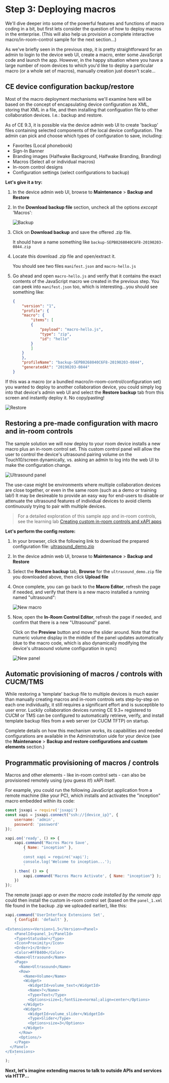 # Step 3: Deploying macros

We'll dive deeper into some of the powerful features and functions of macro coding in a bit, but first lets consider the question of how to deploy macros in the enterprise.  (This will also help us provision a complete interactive macro/in-room-control sample for the next section...)

As we've briefly seen in the previous step, it is pretty straightforward for an admin to login to the device web UI, create a macro, enter some JavaScript code and launch the app.  However, in the happy situation where you have a large number of room devices to which you'd like to deploy a particular macro (or a whole set of macros), manually creation just doesn't scale...

## CE device configuration backup/restore

Most of the macro deployment mechanisms we'll examine here will be based on the concept of encapsulating device configuration as XML, storing that XML in a file, and then installing that configuation file to other collaboration devices.  I.e.: backup and restore.

As of CE 9.3, it is possible via the device admin web UI to create 'backup' files containing selected components of the local device configuration.  The admin can pick and choose which types of configuration to save, including:

* Favorites (Local phonebook)
* Sign-In Banner
* Branding images (Halfwake Background, Halfwake Branding, Branding)
* Macros (Select all or individual macros)
* In-room control designs
* Configuration settings (select configurations to backup)

**Let's give it a try:**

1. In the device admin web UI, browse to **Maintenance** > **Backup and Restore**

1. In the **Download backup file** section, uncheck all the options _exccept_ 'Macros':

    ![Backup](assets/images/step3-backup.png)

1. Click on **Download backup** and save the offered .zip file.

    It should have a name something like `backup-SEPB0268040C6F8-20190203-0844.zip`

1. Locate this download .zip file and open/extract it.

    You should see two files `manifest.json` and `macro-hello.js`

1. Go ahead and open `macro-hello.js` and verify that it contains the exact contents of the JavaScript macro we created in the previous step.  You can peek into `manifest.json` too, which is interesting...you should see something like:

    ```json
    {
        "version": "1",
        "profile": {
        "macro": {
            "items": [
            {
                "payload": "macro-hello.js",
                "type": "zip",
                "id": "hello"
            }
            ]
        }
        },
        "profileName": "backup-SEPB0268040C6F8-20190203-0844",
        "generatedAt": "20190203-0844"
    }
    ```

If this was a macro (or a bundled macro/in-room-control/configuration set) you wanted to deploy to another collaboration device, you could simply log into that device's admin web UI and select the **Restore backup** tab from this screen and instantly deploy it.  No copy/pasting!

![Restore](assets/images/step3-restore.png)

## Restoring a pre-made configuration with macro and in-room controls

The sample solution we will now deploy to your room device installs a new macro plus an in-room control set.  This custom control panel will allow the user to control the device's ultrasound pairing volume on the Touch10/screen dynamically, vs. asking an admin to log into the web UI to make the configuration change.

![Ultrasound panel](assets/images/step3-ultrasound-panel-animated.png)

The use-case might be environments where multiple collaboration devices are close together, or even in the same room (such as a demo or training lab!)  It may be desireable to provide an easy way for end-users to disable or attenuate the ultrasound features of individual devices to avoid clients continuously trying to pair with multiple devices.

>For a detailed exploration of this sample app and in-room controls, see the learning lab [Creating custom in-room controls and xAPI apps](https://learninglabs.cisco.com/lab/collab-xapi-controls/step/1)

**Let's perform the config restore:**

1. In your browser, click the following link to download the prepared configuration file: [ultrasound_demo.zip](assets/ultrasound_demo.zip)

1. In the device admin web UI, browse to **Maintenance** > **Backup and Restore**

1. Select the **Restore backup** tab, **Browse** for the `ultrasound_demo.zip` file you downloaded above, then click **Upload file**

1. Once complete, you can go back to the **Macro Editor**, refresh the page if needed, and verify that there is a new macro installed a running named "ultrasound":

    ![New macro](assets/images/step3-new-macro.png)

1. Now, open the **In-Room Control Editor**, refresh the page if needed, and confirm that there is a new "Ultrasound" panel.

    Click on the **Preview** button and move the slider around.  Note that the numeric volume display in the middle of the panel updates automatically (due to the macro code, which is also dynamically modifying the device's ultrasound volume configuration in sync)

    ![New panel](assets/images/step3-new-panel.png)

## Automatic provisioning of macros / controls with CUCM/TMS

While restoring a 'template' backup file to multiple devices is much easier than manually creating macros and in-room controls sets step-by-step on each one individually, it still requires a significant effort and is susceptible to user error.  Luckily collaboration devices running CE 9.3+ registered to CUCM or TMS can be configured to automatically retrieve, verify, and install template backup files from a web server (or CUCM TFTP) on startup.

Complete details on how this mechanism works, its capabilities and needed configurations are available in the Administration uide for your device (see the **Maintenance** > **Backup and restore configurations and custom elements** section.)

## Programmatic provisioning of macros / controls

Macros and other elements - like in-room control sets - can also be provisioned remotely using (you guess it!) xAPI itself.

For example, you could run the following JavaScript application from a remote machine (like your PC), which installs and activates the "inception" macro embedded within its code:

```javascript
const jsxapi = require('jsxapi')
const xapi = jsxapi.connect("ssh://{device_ip}", {
    username: 'admin',
    password: 'password'
});

xapi.on('ready', () => {
    xapi.command('Macros Macro Save',
        { Name: "inception" },
        `
        const xapi = require('xapi');
        console.log('Welcome to inception...');
        `
    ).then( () => {
        xapi.command('Macros Macro Activate', { Name: "inception"} );
    })
});
```

The remote jsxapi app or _even the macro code installed by the remote app_ could then install the custom in-room control set (based on the `panel_1.xml` file found in the backup .zip we uploaded earlier), like this:

```javascript
xapi.command('UserInterface Extensions Set',
    { ConfigId: 'default' },
    `
<Extensions><Version>1.5</Version><Panel>
    <PanelId>panel_1</PanelId>
    <Type>Statusbar</Type>
    <Icon>Proximity</Icon>
    <Order>1</Order>
    <Color>#FFB400</Color>
    <Name>Ultrasound</Name>
    <Page>
      <Name>Ultrasound</Name>
      <Row>
        <Name>Volume</Name>
        <Widget>
          <WidgetId>volume_text</WidgetId>
          <Name>?</Name>
          <Type>Text</Type>
          <Options>size=1;fontSize=normal;align=center</Options>
        </Widget>
        <Widget>
          <WidgetId>volume_slider</WidgetId>
          <Type>Slider</Type>
          <Options>size=3</Options>
        </Widget>
      </Row>
      <Options/>
    </Page>
  </Panel>
</Extensions>    
    `
); 
```

**Next, let's imagine extending macros to talk to outside APIs and services via HTTP...**